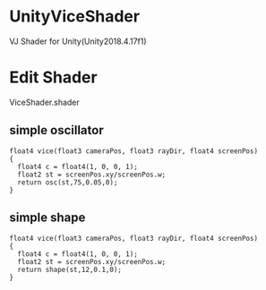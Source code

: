 # UnityViceShader
VJ Shader for Unity(Unity2018.4.17f1)

# Edit Shader
ViceShader.shader

## simple oscillator
```
float4 vice(float3 cameraPos, float3 rayDir, float4 screenPos)
{
  float4 c = float4(1, 0, 0, 1);
  float2 st = screenPos.xy/screenPos.w;
  return osc(st,75,0.05,0);
}
```

## simple shape
```
float4 vice(float3 cameraPos, float3 rayDir, float4 screenPos)
{
  float4 c = float4(1, 0, 0, 1);
  float2 st = screenPos.xy/screenPos.w;
  return shape(st,12,0.1,0);
}
```
